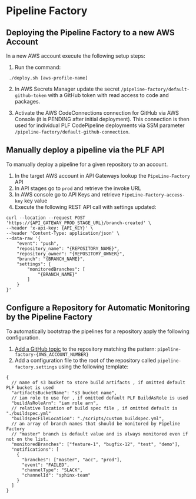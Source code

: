 # Pipeline Factory

## Deploying the Pipeline Factory to a new AWS Account

In a new AWS account execute the following setup steps:


1. Run the command:

```shell
 ./deploy.sh [aws-profile-name]
```

2. In AWS Secrets Manager update the secret `/pipeline-factory/default-github-token` with a GitHub token with read access to code and packages.

3. Activate the AWS CodeConnections connection for GitHub via AWS Console (it is PENDING after initial deployment).
This connection is then used for individual PLF CodePipeline deployments via SSM parameter `/pipeline-factory/default-github-connection`.

## Manually deploy a pipeline via the PLF API

To manually deploy a pipeline for a given repository to an account.

1. In the target AWS account in API Gateways lookup the `PipeLine-Factory` API
1. In API stages go to `prod` and retrieve the invoke URL
1. In AWS console go to API Keys and retrieve `PipeLine-Factory-access-key` key value
1. Execute the following REST API call with settings updated:

```JSONC
curl --location --request POST 'https://{API_GATEWAY_PROD_STAGE_URL}/branch-created' \
--header 'x-api-key: {API_KEY}' \
--header 'Content-Type: application/json' \
--data-raw '{
    "event": "push",
    "repository_name": "{REPOSITORY_NAME}",
    "repository_owner": "{REPOSITORY_OWNER}",
    "branch": "{BRANCH_NAME}",
    "settings": {
        "monitoredBranches": [
            "{BRANCH_NAME}"
        ]
    }
}'
```

## Configure a Repository for Automatic Monitoring by the Pipeline Factory

To automatically bootstrap the pipelines for a repository apply the following configuration.

1. [Add a GitHub topic](https://docs.github.com/en/github/administering-a-repository/managing-repository-settings/classifying-your-repository-with-topics) to the repository matching the pattern: `pipeline-factory-{AWS_ACCOUNT_NUMBER}`
1. Add a configuration file to the root of the repository called `pipeline-factory.settings` using the following template:

```JSONC
{
  // name of s3 bucket to store build artifacts , if omitted default PLF bucket is used
  "artifactsBucketName": "s3 bucket name",
  // iam role to use for , if omitted default PLF BuildAsRole is used
  "buildAsRoleArn": "iam role arn",
  // relative location of build spec file , if omitted default is "./buildspec.yml"
  "buildspecFileLocation": "./scripts/custom_buildspec.yml",
  // an array of branch names that should be monitored by Pipeline Factory
  // "master" branch is default value and is always monitored even if not on the list.
  "monitoredBranches": ["feature-1", "bugfix-12", "test", "demo"],
  "notifications": [
    {
      "branches": ["master", "acc", "prod"],
      "event": "FAILED",
      "channelType": "SLACK",
      "channelId": "sphinx-team"
    }
  ]
}
```
